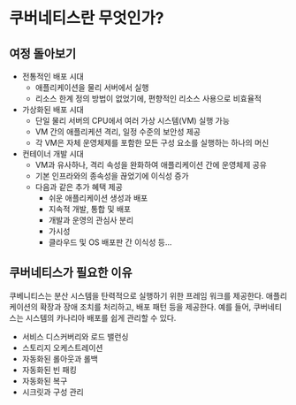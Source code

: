 # 쿠버네티스란 무엇인가?

## 여정 돌아보기

* 전통적인 배포 시대
  * 애플리케이션을 물리 서버에서 실행
  * 리소스 한계 정의 방법이 없었기에, 편향적인 리소스 사용으로 비효율적
* 가상화된 배포 시대
  * 단일 물리 서버의 CPU에서 여러 가상 시스템(VM) 실행 가능
  * VM 간의 애플리케션 격리, 일정 수준의 보안성 제공
  * 각 VM은 자체 운영체제를 포함한 모든 구성 요소를 실행하는 하나의 머신
* 컨테이너 개발 시대
  * VM과 유사하나, 격리 속성을 완화하여 애플리케이션 간에 운영체제 공유
  * 기본 인프라와의 종속성을 끊었기에 이식성 증가
  * 다음과 같은 추가 혜택 제공
    * 쉬운 애플리케이션 생성과 배포
    * 지속적 개발, 통합 및 배포
    * 개발과 운영의 관심사 분리
    * 가시성
    * 클라우드 및  OS 배포판 간 이식성 등...

## 쿠버네티스가 필요한 이유

쿠베니티스는 분산 시스템을 탄력적으로 실행하기 위한 프레임 워크를 제공한다. 애플리케이션의 확장과 장애 조치를 처리하고, 배포 패턴 등을 제공한다. 예를 들어, 쿠버네티스는 시스템의 카나리아 배포를 쉽게 관리할 수 있다.

* 서비스 디스커버리와 로드 밸런싱
* 스토리지 오케스트레이션
* 자동화된 롤아웃과 롤백
* 자동화된 빈 패킹
* 자동화된 복구
* 시크릿과 구성 관리
